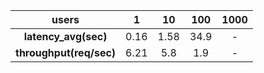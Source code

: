 |        **users**        |  1   | 10  |  100   | 1000 |
|:-----------------------:|:----:|:---:|:------:|:----:|
| **latency_avg(sec)**    | 0.16 |1.58 | 34.9   |  -   |
| **throughput(req/sec)** | 6.21 | 5.8 |  1.9   |  -   |
